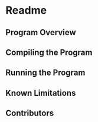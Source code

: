 # Readme

## Program Overview

## Compiling the Program

## Running the Program

## Known Limitations

## Contributors
